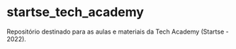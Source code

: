 # startse_tech_academy
 Repositório destinado para as aulas e materiais da Tech Academy (Startse - 2022).

